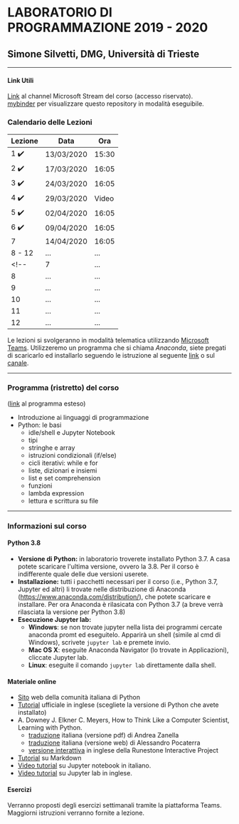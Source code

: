# LABORATORIO DI PROGRAMMAZIONE 2019 - 2020
## Simone Silvetti, DMG, Università di Trieste
_______________________________________________________________
#### Link Utili
[Link](https://web.microsoftstream.com/channel/d80e37bb-be71-4dc7-83f7-4514a4a3d24c) al channel Microsoft Stream del corso (accesso riservato).  
[mybinder]( https://mybinder.org/v2/gh/simonesilvetti/teaching_2019_units_dmg_python/master) per visualizzare questo repository in modalità eseguibile. 
### Calendario delle Lezioni
| Lezione  | Data | Ora |
|---|---|---|
| 1 :heavy_check_mark:  | 13/03/2020  | 15:30 |
| 2 :heavy_check_mark: | 17/03/2020  | 16:05 |
| 3 :heavy_check_mark: | 24/03/2020 | 16:05 |
| 4 :heavy_check_mark: |29/03/2020 | Video |
| 5 :heavy_check_mark: |02/04/2020 | 16:05 |
| 6 :heavy_check_mark: |09/04/2020 | 16:05 |
| 7 |14/04/2020 | 16:05 |
| 8 - 12  |... | ... |
<!--| 7  |... | ... |
| 8  |... | ... |
| 9  |... | ... |
| 10  |... | ... |
| 11  |... | ... |
| 12  |... | ... | -->

Le lezioni si svolgeranno in modalità telematica utilizzando [Microsoft Teams](https://products.office.com/en-us/microsoft-teams/group-chat-software).
Utilizzeremo un programma che si chiama _Anaconda_, siete pregati di scaricarlo ed installarlo seguendo le istruzione al seguente [link](https://docs.anaconda.com/anaconda/install/) o sul [canale](https://web.microsoftstream.com/channel/d80e37bb-be71-4dc7-83f7-4514a4a3d24c).
_______________________________________________________________

### Programma (ristretto) del corso
([link](/programma_esteso.md) al programma esteso)
- Introduzione ai linguaggi di programmazione
- Python: le basi
  - idle/shell e Jupyter Notebook
  - tipi
  - stringhe e array
  - istruzioni condizionali (if/else)
  - cicli iterativi: while e for
  - liste, dizionari e insiemi
  - list e set comprehension
  - funzioni
  - lambda expression
  - lettura e scrittura su file
_______________________________________________________________
### Informazioni sul corso
#### Python 3.8 ###
* **Versione di Python:** in laboratorio troverete installato Python 3.7. A casa potete scaricare l'ultima versione, ovvero la 3.8. Per il corso è indifferente quale delle due versioni userete.  
* **Installazione:** tutti i pacchetti necessari per il corso (i.e., Python 3.7, Jupyter ed altri) li trovate nelle distribuzione di Anaconda (https://www.anaconda.com/distribution/), che potete scaricare e installare. Per ora Anaconda è rilasicata con Python 3.7 (a breve verrà rilasciata la versione per Python 3.8)
* **Esecuzione Jupyter lab:**
    * **Windows**: se non trovate jupyter nella lista dei programmi cercate  anaconda promt ed eseguitelo. Apparirà un shell (simile al cmd di Windows), scrivete `jupyter lab` e premete invio. 
    * **Mac OS X**: eseguite Anaconda Navigator (lo trovate in Applicazioni), cliccate Jupyter lab.  
    * **Linux**: eseguite il comando `jupyter lab` direttamente dalla shell.

#### Materiale online ###
* [Sito](http://www.python.it/) web della comunità italiana di Python
* [Tutorial](https://docs.python.org/3/tutorial/index.html) ufficiale in inglese (scegliete la versione di Python che avete installato)
* A. Downey J. Elkner C. Meyers, How to Think Like a Computer Scientist, Learning with Python.
  - [traduzione](https://github.com/AllenDowney/ThinkPythonItalian) italiana (versione pdf) di Andrea Zanella
  - [traduzione](http://www.python.it/doc/Howtothink/Howtothink-html-it/index.htm) italiana (versione web) di Alessandro Pocaterra
  - [versione interattiva](http://interactivepython.org/courselib/static/thinkcspy/index.html) in inglese della Runestone Interactive Project
* [Tutorial](https://github.com/simonesilvetti/markdown_readme) su Markdown
* [Video tutorial](https://www.youtube.com/watch?v=KDA6MKh03bw) su Jupyter notebook in italiano.
* [Video tutorial](https://www.youtube.com/watch?v=7wfPqAyYADY) su Jupyter lab in inglese.

#### Esercizi
Verranno proposti degli esercizi settimanali tramite la piattaforma Teams. Maggiorni istruzioni verranno fornite a lezione.
